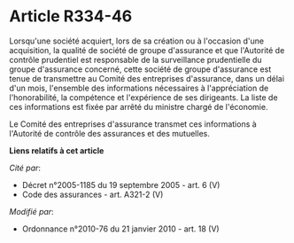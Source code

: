 # Article R334-46

Lorsqu'une société acquiert, lors de sa création ou à l'occasion d'une acquisition, la qualité de société de groupe
d'assurance et que l'Autorité de contrôle prudentiel est responsable de la surveillance prudentielle du groupe d'assurance
concerné, cette société de groupe d'assurance est tenue de transmettre au Comité des entreprises d'assurance, dans un délai
d'un mois, l'ensemble des informations nécessaires à l'appréciation de l'honorabilité, la compétence et l'expérience de ses
dirigeants. La liste de ces informations est fixée par arrêté du ministre chargé de l'économie.

Le Comité des entreprises d'assurance transmet ces informations à l'Autorité de contrôle des assurances et des mutuelles.

**Liens relatifs à cet article**

_Cité par_:

  - Décret n°2005-1185 du 19 septembre 2005 - art. 6 (V)
  - Code des assurances - art. A321-2 (V)

_Modifié par_:

  - Ordonnance n°2010-76 du 21 janvier 2010 - art. 18 (V)
